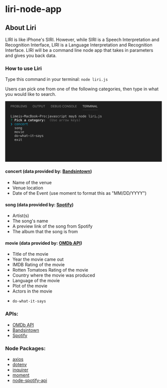 # liri-node-app

## About Liri

LIRI is like iPhone's SIRI. However, while SIRI is a Speech Interpretation and Recognition Interface, LIRI is a Language Interpretation and Recognition Interface. LIRI will be a command line node app that takes in parameters and gives you back data.

### How to use Liri

Type this command in your terminal:
`node liri.js`

Users can pick one from one of the following categories, then type in what you would like to search.

![Image of command options](/assets/images/command-options.png)

#### concert (data provided by: [Bandsintown](https://manager.bandsintown.com/support/bandsintown-api))

- Name of the venue
- Venue location
- Date of the Event (use moment to format this as "MM/DD/YYYY")

#### song (data provided by: [Spotify](https://developer.spotify.com/documentation/web-api/))

- Artist(s)
- The song's name
- A preview link of the song from Spotify
- The album that the song is from

#### movie (data provided by: [OMDb API](http://www.omdbapi.com/))

- Title of the movie
- Year the movie came out
- IMDB Rating of the movie
- Rotten Tomatoes Rating of the movie
- Country where the movie was produced
- Language of the movie
- Plot of the movie
- Actors in the movie

* `do-what-it-says`

### APIs:

- [OMDb API](http://www.omdbapi.com/)
- [Bandsintown](https://manager.bandsintown.com/support/bandsintown-api)
- [Spotify](https://developer.spotify.com/documentation/web-api/)

### Node Packages:

- [axios](https://www.npmjs.com/package/axios)
- [dotenv](https://www.npmjs.com/package/dotenv)
- [inquirer](https://www.npmjs.com/package/inquirer)
- [moment](https://www.npmjs.com/package/moment)
- [node-spotify-api](https://www.npmjs.com/package/node-spotify-api)
